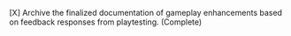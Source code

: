 [X] Archive the finalized documentation of gameplay enhancements based on feedback responses from playtesting. (Complete)